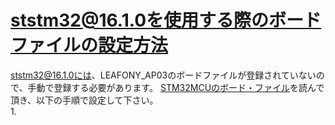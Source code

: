 # ststm32@16.1.0を使用する際のボードファイルの設定方法
ststm32@16.1.0には、LEAFONY_AP03のボードファイルが登録されていないので、手動で登録する必要があります。
[STM32MCUのボード・ファイル](https://docs.leafony.com/docs/environment/stm32/platformio/#stm32mcu%E3%81%AE%E3%83%9C%E3%83%BC%E3%83%89%E3%83%95%E3%82%A1%E3%82%A4%E3%83%AB%E5%8F%82%E8%80%83)を読んで頂き、以下の手順で設定して下さい。</br>
1.

